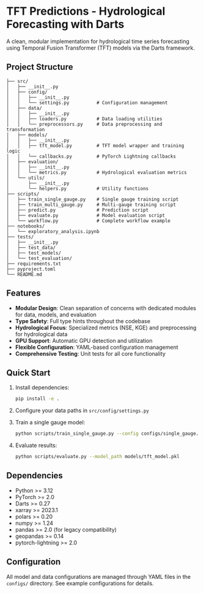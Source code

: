 # TFT Predictions - Hydrological Forecasting with Darts

A clean, modular implementation for hydrological time series forecasting using Temporal Fusion Transformer (TFT) models via the Darts framework.

## Project Structure

```text
├── src/
│   ├── __init__.py
│   ├── config/
│   │   ├── __init__.py
│   │   └── settings.py          # Configuration management
│   ├── data/
│   │   ├── __init__.py
│   │   ├── loaders.py           # Data loading utilities
│   │   └── preprocessors.py     # Data preprocessing and transformation
│   ├── models/
│   │   ├── __init__.py
│   │   ├── tft_model.py         # TFT model wrapper and training logic
│   │   └── callbacks.py         # PyTorch Lightning callbacks
│   ├── evaluation/
│   │   ├── __init__.py
│   │   └── metrics.py           # Hydrological evaluation metrics
│   └── utils/
│       ├── __init__.py
│       └── helpers.py           # Utility functions
├── scripts/
│   ├── train_single_gauge.py    # Single gauge training script
│   ├── train_multi_gauge.py     # Multi-gauge training script
│   ├── predict.py               # Prediction script
│   ├── evaluate.py              # Model evaluation script
│   └── workflow.py              # Complete workflow example
├── notebooks/
│   └── exploratory_analysis.ipynb
├── tests/
│   ├── __init__.py
│   ├── test_data/
│   ├── test_models/
│   └── test_evaluation/
├── requirements.txt
├── pyproject.toml
└── README.md
```

## Features

- **Modular Design**: Clean separation of concerns with dedicated modules for data, models, and evaluation
- **Type Safety**: Full type hints throughout the codebase
- **Hydrological Focus**: Specialized metrics (NSE, KGE) and preprocessing for hydrological data
- **GPU Support**: Automatic GPU detection and utilization
- **Flexible Configuration**: YAML-based configuration management
- **Comprehensive Testing**: Unit tests for all core functionality

## Quick Start

1. Install dependencies:

   ```bash
   pip install -e .
   ```

2. Configure your data paths in `src/config/settings.py`

3. Train a single gauge model:

   ```bash
   python scripts/train_single_gauge.py --config configs/single_gauge.yaml
   ```

4. Evaluate results:

   ```bash
   python scripts/evaluate.py --model_path models/tft_model.pkl
   ```

## Dependencies

- Python >= 3.12
- PyTorch >= 2.0
- Darts >= 0.27
- xarray >= 2023.1
- polars >= 0.20
- numpy >= 1.24
- pandas >= 2.0 (for legacy compatibility)
- geopandas >= 0.14
- pytorch-lightning >= 2.0

## Configuration

All model and data configurations are managed through YAML files in the `configs/` directory. See example configurations for details.
